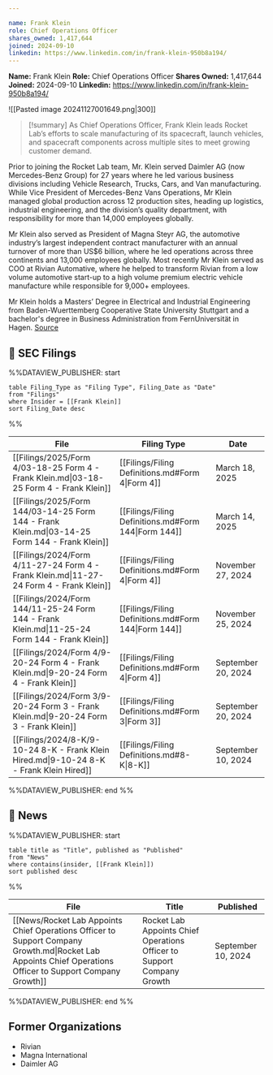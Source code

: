 ```yaml
---

name: Frank Klein
role: Chief Operations Officer
shares_owned: 1,417,644
joined: 2024-09-10
linkedin: https://www.linkedin.com/in/frank-klein-950b8a194/
---
```


**Name:** Frank Klein
**Role:** Chief Operations Officer
**Shares Owned:** 1,417,644
**Joined:** 2024-09-10
**Linkedin:** https://www.linkedin.com/in/frank-klein-950b8a194/

![[Pasted image 20241127001649.png|300]]

>[!summary]
As Chief Operations Officer, Frank Klein leads Rocket Lab’s efforts to scale manufacturing of its spacecraft, launch vehicles, and spacecraft components across multiple sites to meet growing customer demand.
>
Prior to joining the Rocket Lab team, Mr. Klein served Daimler AG (now Mercedes-Benz Group) for 27 years where he led various business divisions including Vehicle Research, Trucks, Cars, and Van manufacturing. While Vice President of Mercedes-Benz Vans Operations, Mr Klein managed global production across 12 production sites, heading up logistics, industrial engineering, and the division’s quality department, with responsibility for more than 14,000 employees globally.
>
Mr Klein also served as President of Magna Steyr AG, the automotive industry’s largest independent contract manufacturer with an annual turnover of more than US$6 billion, where he led operations across three continents and 13,000 employees globally. Most recently Mr Klein served as COO at Rivian Automative, where he helped to transform Rivian from a low volume automotive start-up to a high volume premium electric vehicle manufacture while responsible for 9,000+ employees.
>
Mr Klein holds a Masters’ Degree in Electrical and Industrial Engineering from Baden-Wuerttemberg Cooperative State University Stuttgart and a bachelor's degree in Business Administration from FernUniversität in Hagen.
[Source](https://www.rocketlabusa.com/about/team/)

## 💼 SEC Filings
%%DATAVIEW_PUBLISHER: start
```
table Filing_Type as "Filing Type", Filing_Date as "Date"
from "Filings"
where Insider = [[Frank Klein]]
sort Filing_Date desc

```
%%

| File                                                                                          | Filing Type                                          | Date               |
| --------------------------------------------------------------------------------------------- | ---------------------------------------------------- | ------------------ |
| [[Filings/2025/Form 4/03-18-25 Form 4 - Frank Klein.md\|03-18-25 Form 4 - Frank Klein]]       | [[Filings/Filing Definitions.md#Form 4\|Form 4]]     | March 18, 2025     |
| [[Filings/2025/Form 144/03-14-25 Form 144 - Frank Klein.md\|03-14-25 Form 144 - Frank Klein]] | [[Filings/Filing Definitions.md#Form 144\|Form 144]] | March 14, 2025     |
| [[Filings/2024/Form 4/11-27-24 Form 4 - Frank Klein.md\|11-27-24 Form 4 - Frank Klein]]       | [[Filings/Filing Definitions.md#Form 4\|Form 4]]     | November 27, 2024  |
| [[Filings/2024/Form 144/11-25-24 Form 144 - Frank Klein.md\|11-25-24 Form 144 - Frank Klein]] | [[Filings/Filing Definitions.md#Form 144\|Form 144]] | November 25, 2024  |
| [[Filings/2024/Form 4/9-20-24 Form 4 - Frank Klein.md\|9-20-24 Form 4 - Frank Klein]]         | [[Filings/Filing Definitions.md#Form 4\|Form 4]]     | September 20, 2024 |
| [[Filings/2024/Form 3/9-20-24 Form 3 - Frank Klein.md\|9-20-24 Form 3 - Frank Klein]]         | [[Filings/Filing Definitions.md#Form 3\|Form 3]]     | September 20, 2024 |
| [[Filings/2024/8-K/9-10-24 8-K - Frank Klein Hired.md\|9-10-24 8-K - Frank Klein Hired]]      | [[Filings/Filing Definitions.md#8-K\|8-K]]           | September 10, 2024 |

%%DATAVIEW_PUBLISHER: end %%
## 📰 News
%%DATAVIEW_PUBLISHER: start
```
table title as "Title", published as "Published"
from "News"
where contains(insider, [[Frank Klein]])
sort published desc
```
%%

| File                                                                                                                                                       | Title                                                                    | Published          |
| ---------------------------------------------------------------------------------------------------------------------------------------------------------- | ------------------------------------------------------------------------ | ------------------ |
| [[News/Rocket Lab Appoints Chief Operations Officer to Support Company Growth.md\|Rocket Lab Appoints Chief Operations Officer to Support Company Growth]] | Rocket Lab Appoints Chief Operations Officer to Support Company Growth   | September 10, 2024 |

%%DATAVIEW_PUBLISHER: end %%


## Former Organizations

-  Rivian
-  Magna International
-  Daimler AG